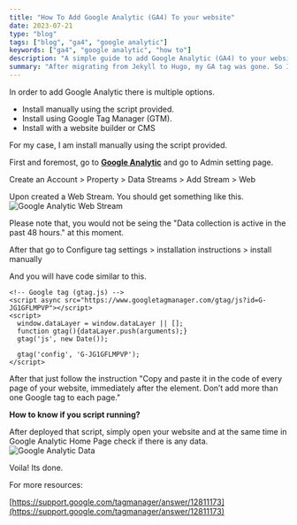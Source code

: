 ```yaml
---
title: "How To Add Google Analytic (GA4) To your website"
date: 2023-07-21
type: "blog"
tags: ["blog", "ga4", "google analytic"]
keywords: ["ga4", "google analytic", "how to"]
description: "A simple guide to add Google Analytic (GA4) to your website."
summary: "After migrating from Jekyll to Hugo, my GA tag was gone. So I have to add it back."
---
```


In order to add Google Analytic there is multiple options.
- Install manually using the script provided.
- Install using Google Tag Manager (GTM).
- Install with a website builder or CMS

For my case, I am install manually using the script provided.

First and foremost, go to **[Google Analytic](https://analytics.google.com/)** and go to Admin setting page.

Create an Account > Property > Data Streams > Add Stream > Web

Upon created a Web Stream. You should get something like this.
![Google Analytic Web Stream](/img/1.JPG "Google Analytic Web Stream")

Please note that, you would not be seing the "Data collection is active in the past 48 hours." at this moment.

After that go to Configure tag settings > installation instructions > install manually

And you will have code similar to this.
```
<!-- Google tag (gtag.js) -->
<script async src="https://www.googletagmanager.com/gtag/js?id=G-JG1GFLMPVP"></script>
<script>
  window.dataLayer = window.dataLayer || [];
  function gtag(){dataLayer.push(arguments);}
  gtag('js', new Date());

  gtag('config', 'G-JG1GFLMPVP');
</script>
```

After that just follow the instruction "Copy and paste it in the code of every page of your website, immediately after the <head> element. Don’t add more than one Google tag to each page."

**How to know if you script running?**

After deployed that script, simply open your website and at the same time in Google Analytic Home Page check if there is any data.
![Google Analytic Data](/img/2.JPG "Google Analytic Data")

Voila! Its done.

For more resources:
    
[https://support.google.com/tagmanager/answer/12811173](https://support.google.com/tagmanager/answer/12811173)
